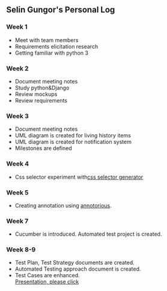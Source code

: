 ## Selin Gungor's Personal Log

### Week 1
- Meet with team members
- Requirements elicitation research
- Getting familiar with python 3

### Week 2
- Document meeting notes
- Study python&Django
- Review mockups
- Review requirements

### Week 3
- Document meeting notes
- UML diagram is created for living history items
- UML diagram is created for notification system
- Milestones are defined

### Week 4
- Css selector experiment with[css selector generator](https://github.com/fczbkk/css-selector-generator)

### Week 5
- Creating annotation using [annotorious](https://github.com/annotorious/annotorious/wiki).

### Week 7  
- Cucumber is introduced. Automated test project is created.  

### Week 8-9  
- Test Plan, Test Strategy documents are created.
- Automated Testing approach document is created.
- Test Cases are enhanced.   
[Presentation, please click](https://youtu.be/otUE9Y6Z1ZM)